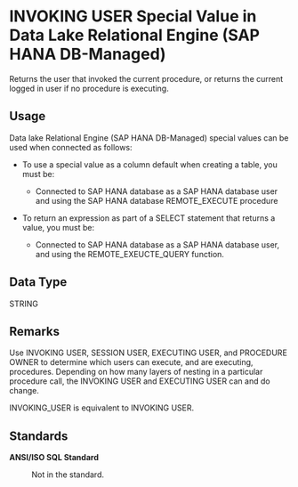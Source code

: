 <!-- loioa47a41ccbfb74a0fb5f9ac57be0af957 -->

# INVOKING USER Special Value in Data Lake Relational Engine \(SAP HANA DB-Managed\)

Returns the user that invoked the current procedure, or returns the current logged in user if no procedure is executing.



<a name="loioa47a41ccbfb74a0fb5f9ac57be0af957__section_agt_pxr_btb"/>

## Usage

Data lake Relational Engine \(SAP HANA DB-Managed\) special values can be used when connected as follows:

-   To use a special value as a column default when creating a table, you must be:
    -   Connected to SAP HANA database as a SAP HANA database user and using the SAP HANA database REMOTE\_EXECUTE procedure

-   To return an expression as part of a SELECT statement that returns a value, you must be:
    -   Connected to SAP HANA database as a SAP HANA database user, and using the REMOTE\_EXEUCTE\_QUERY function.




<a name="loioa47a41ccbfb74a0fb5f9ac57be0af957__section_zxt_ydr_btb"/>

## Data Type

STRING



<a name="loioa47a41ccbfb74a0fb5f9ac57be0af957__section_ldm_zdr_btb"/>

## Remarks

Use INVOKING USER, SESSION USER, EXECUTING USER, and PROCEDURE OWNER to determine which users can execute, and are executing, procedures. Depending on how many layers of nesting in a particular procedure call, the INVOKING USER and EXECUTING USER can and do change.

INVOKING\_USER is equivalent to INVOKING USER.



<a name="loioa47a41ccbfb74a0fb5f9ac57be0af957__section_rgx_zdr_btb"/>

## Standards


<dl>
<dt><b>

ANSI/ISO SQL Standard

</b></dt>
<dd>

Not in the standard.



</dd>
</dl>

